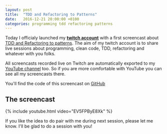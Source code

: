 ```yaml
---
layout: post
title:  "TDD and Refactoring to Patterns"
date:   2016-12-21 20:00:00 +0100
categories: programming tdd refactoring patterns
---
```

Today I officialy launched my **[twitch account](https://www.twitch.tv/joebew42)** with a first screencast about [TDD and Refactoring to patterns](https://www.twitch.tv/joebew42/v/108916836). The aim of my twitch account is to share live sessions about programming, clean code, TDD, refactoring and whatever with you folks.

All screencasts recorded live on Twitch are automatically exported to my [YouTube channel](https://www.youtube.com/channel/UCEt-X-5yZ86SYTNDbSQgVAQ) too. So if you are more comfortable with YouTube you can see all my screencasts there.

You'll find the code of this screencast on [GitHub](https://github.com/joebew42/fizzbuzzkata)

## The screencast

{% include youtube.html video="EV5FPByE8Xk" %}

If you like the idea to do pair with me during next session, please let me know. I'll be glad to do a session with you!
